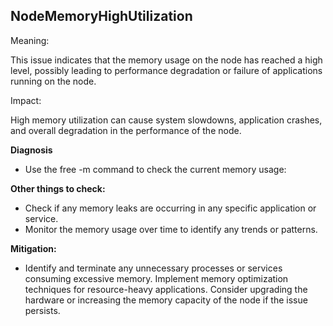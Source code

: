 ## NodeMemoryHighUtilization 

Meaning: 

This issue indicates that the memory usage on the node has reached a high level, possibly leading to performance degradation or failure of applications running on the node.

Impact: 

High memory utilization can cause system slowdowns, application crashes, and overall degradation in the performance of the node.

**Diagnosis**

- Use the free -m command to check the current memory usage:

**Other things to check:**

- Check if any memory leaks are occurring in any specific application or service.
- Monitor the memory usage over time to identify any trends or patterns.

**Mitigation:**

- Identify and terminate any unnecessary processes or services consuming excessive memory.
Implement memory optimization techniques for resource-heavy applications.
Consider upgrading the hardware or increasing the memory capacity of the node if the issue persists.

